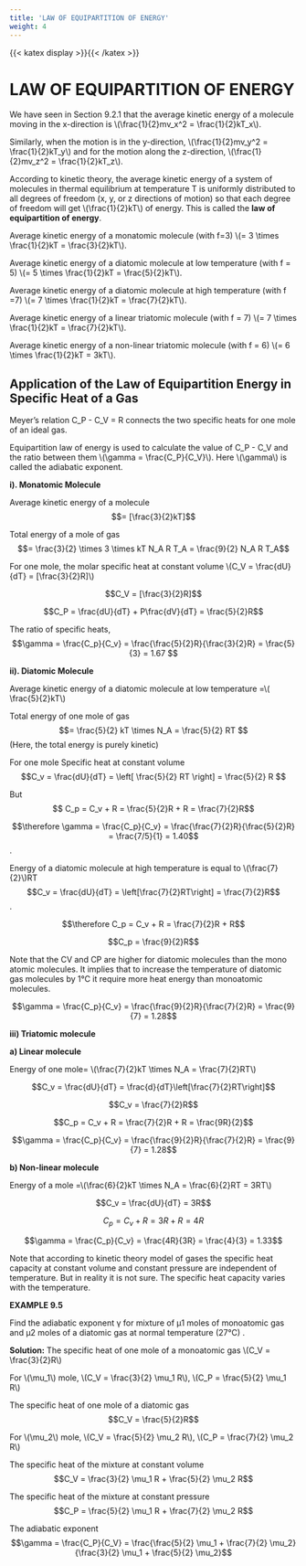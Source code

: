 ```yaml
---
title: 'LAW OF EQUIPARTITION OF ENERGY'
weight: 4
---
```

[comment]: <> (katex Header)
{{< katex display >}}{{< /katex >}}

# LAW OF EQUIPARTITION OF ENERGY
 
We have seen in Section 9.2.1 that the average kinetic energy of a molecule moving
in the x-direction is \\(\frac{1}{2}mv_x^2 = \frac{1}{2}kT_x\\).
 
Similarly, when the motion is in the y-direction, \\(\frac{1}{2}mv_y^2 = \frac{1}{2}kT_y\\) and for the motion along
the z-direction, \\(\frac{1}{2}mv_z^2 = \frac{1}{2}kT_z\\).
 
According to kinetic theory, the average kinetic energy of a system of molecules in thermal equilibrium at temperature T is uniformly distributed to all degrees of freedom (x, y, or
z directions of motion) so that each degree of freedom will get \\(\frac{1}{2}kT\\) of energy. This is called
the **law of equipartition of energy**.
 
Average kinetic energy of a monatomic
molecule (with f=3) \\(= 3 \times \frac{1}{2}kT = \frac{3}{2}kT\\).
 
Average kinetic energy of a diatomic molecule at low temperature (with f = 5)
\\(= 5 \times \frac{1}{2}kT = \frac{5}{2}kT\\).
 
Average kinetic energy of a diatomic molecule at high temperature (with f =7)
\\(= 7 \times \frac{1}{2}kT = \frac{7}{2}kT\\).
 
Average kinetic energy of a linear triatomic
molecule (with f = 7) \\(= 7 \times \frac{1}{2}kT = \frac{7}{2}kT\\).
 
Average kinetic energy of a non-linear triatomic
molecule (with f = 6) \\(= 6 \times \frac{1}{2}kT = 3kT\\).
 
## Application of the Law of Equipartition Energy in Specific Heat of a Gas
 
Meyer’s relation C_P - C_V = R connects the two specific heats for one mole of an ideal gas.
 
Equipartition law of energy is used to calculate the value of C_P - C_V and the ratio
between them \\(\gamma = \frac{C_P}{C_V}\\). Here \\(\gamma\\) is called the adiabatic exponent.
 
**i). Monatomic Molecule**
 
Average kinetic energy of a molecule
$$= [\frac{3}{2}kT]$$
 
Total energy of a mole of gas
$$= \frac{3}{2} \times 3 \times kT N_A R T_A = \frac{9}{2} N_A R T_A$$
 
For one mole, the molar specific heat at constant volume
\\(C_V = \frac{dU}{dT} = [\frac{3}{2}R]\\)

$$C_V = [\frac{3}{2}R]$$
 
$$C_P = \frac{dU}{dT} + P\frac{dV}{dT} = \frac{5}{2}R$$
 
The ratio of specific heats,
$$\gamma = \frac{C_p}{C_v} = \frac{\frac{5}{2}R}{\frac{3}{2}R} = \frac{5}{3} = 1.67
$$
 
**ii). Diatomic Molecule**
 
Average kinetic energy of a diatomic molecule at low temperature =\\( \frac{5}{2}kT\\)
 
Total energy of one mole of gas
$$= \frac{5}{2} kT \times N_A = \frac{5}{2} RT
$$
(Here, the total energy is purely kinetic)
 
For one mole Specific heat at constant volume
$$C_v = \frac{dU}{dT} = \left[ \frac{5}{2} RT \right] = \frac{5}{2} R
$$
 
But$$ C_p = C_v + R = \frac{5}{2}R + R = \frac{7}{2}R$$
 
$$\therefore \gamma = \frac{C_p}{C_v} = \frac{\frac{7}{2}R}{\frac{5}{2}R} = \frac{7/5}{1} = 1.40$$.
 
Energy of a diatomic molecule at high
temperature is equal to \\(\frac{7}{2}\\)RT
$$C_v = \frac{dU}{dT} = \left[\frac{7}{2}RT\right] = \frac{7}{2}R$$.

$$\therefore C_p = C_v + R = \frac{7}{2}R + R$$

$$C_p = \frac{9}{2}R$$
 
Note that the CV and CP are higher for diatomic
molecules than the mono atomic molecules.
It implies that to increase the temperature of diatomic gas molecules by 1°C it require more
heat energy than monoatomic molecules. 
 
$$\gamma = \frac{C_p}{C_v} = \frac{\frac{9}{2}R}{\frac{7}{2}R} = \frac{9}{7} = 1.28$$

**iii) Triatomic molecule**

**a) Linear molecule**

Energy of one mole= \\(\frac{7}{2}kT \times N_A = \frac{7}{2}RT\\)

$$C_v = \frac{dU}{dT} = \frac{d}{dT}\left[\frac{7}{2}RT\right]$$

$$C_v = \frac{7}{2}R$$

$$C_p = C_v + R = \frac{7}{2}R + R = \frac{9R}{2}$$

$$\gamma = \frac{C_p}{C_v} = \frac{\frac{9}{2}R}{\frac{7}{2}R} = \frac{9}{7} = 1.28$$

**b) Non-linear molecule**

Energy of a mole =\\(\frac{6}{2}kT \times N_A = \frac{6}{2}RT = 3RT\\)

$$C_v = \frac{dU}{dT} = 3R$$

$$C_p = C_v + R = 3R + R = 4R$$

$$\gamma = \frac{C_p}{C_v} = \frac{4R}{3R} = \frac{4}{3} = 1.33$$

Note that according to kinetic theory
model of gases the specific heat capacity at
constant volume and constant pressure are
independent of temperature. But in reality it
is not sure. The specific heat capacity varies
with the temperature.

**EXAMPLE 9.5**
 
Find the adiabatic exponent γ for
mixture of μ1
 moles of monoatomic gas
and μ2
 moles of a diatomic gas at normal
temperature (27°C) .

 
**Solution:** The specific heat of one mole of a monoatomic gas \\(C_V = \frac{3}{2}R\\)
 
For \\(\mu_1\\) mole, \\(C_V = \frac{3}{2} \mu_1 R\\), \\(C_P = \frac{5}{2} \mu_1 R\\)
 
The specific heat of one mole of a diatomic gas $$C_V = \frac{5}{2}R$$
 
For \\(\mu_2\\) mole, \\(C_V = \frac{5}{2} \mu_2 R\\), \\(C_P = \frac{7}{2} \mu_2 R\\)
 
The specific heat of the mixture at constant volume
$$C_V = \frac{3}{2} \mu_1 R + \frac{5}{2} \mu_2 R$$
 
The specific heat of the mixture at constant pressure
$$C_P = \frac{5}{2} \mu_1 R + \frac{7}{2} \mu_2 R$$
 
The adiabatic exponent
$$\gamma = \frac{C_P}{C_V} = \frac{\frac{5}{2} \mu_1 + \frac{7}{2} \mu_2}{\frac{3}{2} \mu_1 + \frac{5}{2} \mu_2}$$
 